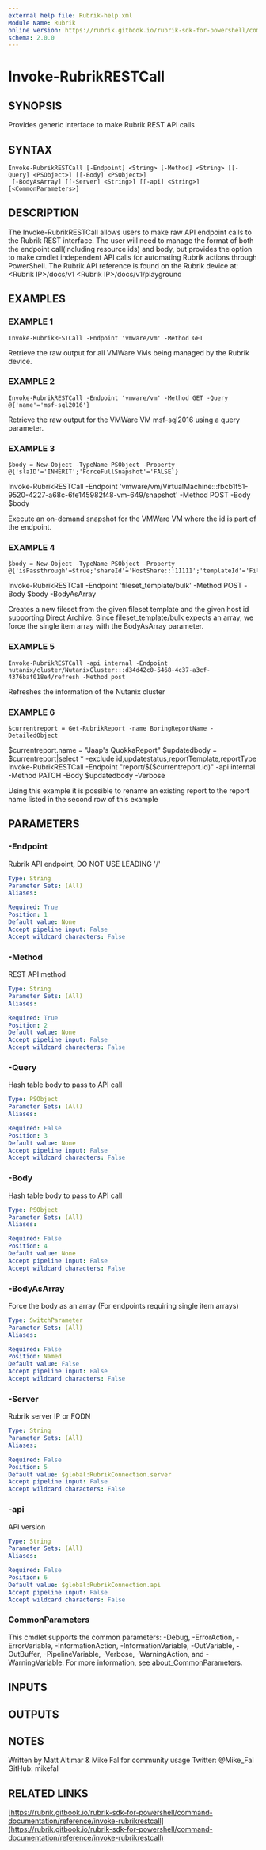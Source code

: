 ```yaml
---
external help file: Rubrik-help.xml
Module Name: Rubrik
online version: https://rubrik.gitbook.io/rubrik-sdk-for-powershell/command-documentation/reference/invoke-rubrikrestcall
schema: 2.0.0
---
```


# Invoke-RubrikRESTCall

## SYNOPSIS
Provides generic interface to make Rubrik REST API calls

## SYNTAX

```
Invoke-RubrikRESTCall [-Endpoint] <String> [-Method] <String> [[-Query] <PSObject>] [[-Body] <PSObject>]
 [-BodyAsArray] [[-Server] <String>] [[-api] <String>] [<CommonParameters>]
```

## DESCRIPTION
The Invoke-RubrikRESTCall allows users to make raw API endpoint calls to the Rubrik REST interface.
The user
will need to manage the format of both the endpoint call(including resource ids) and body, but provides the
option to make cmdlet independent API calls for automating Rubrik actions through PowerShell.
The Rubrik API
reference is found on the Rubrik device at:
  \<Rubrik IP\>/docs/v1
  \<Rubrik IP\>/docs/v1/playground

## EXAMPLES

### EXAMPLE 1
```
Invoke-RubrikRESTCall -Endpoint 'vmware/vm' -Method GET
```

Retrieve the raw output for all VMWare VMs being managed by the Rubrik device.

### EXAMPLE 2
```
Invoke-RubrikRESTCall -Endpoint 'vmware/vm' -Method GET -Query @{'name'='msf-sql2016'}
```

Retrieve the raw output for the VMWare VM msf-sql2016 using a query parameter.

### EXAMPLE 3
```
$body = New-Object -TypeName PSObject -Property @{'slaID'='INHERIT';'ForceFullSnapshot'='FALSE'}
```

Invoke-RubrikRESTCall -Endpoint 'vmware/vm/VirtualMachine:::fbcb1f51-9520-4227-a68c-6fe145982f48-vm-649/snapshot' -Method POST -Body $body

Execute an on-demand snapshot for the VMWare VM where the id is part of the endpoint.

### EXAMPLE 4
```
$body = New-Object -TypeName PSObject -Property @{'isPassthrough'=$true;'shareId'='HostShare:::11111';'templateId'='FilesetTemplate:::22222'}
```

Invoke-RubrikRESTCall -Endpoint 'fileset_template/bulk' -Method POST -Body $body -BodyAsArray

Creates a new fileset from the given fileset template and the given host id supporting Direct Archive. 
Since fileset_template/bulk expects an array, we force the single item array with the BodyAsArray parameter.

### EXAMPLE 5
```
Invoke-RubrikRESTCall -api internal -Endpoint nutanix/cluster/NutanixCluster:::d34d42c0-5468-4c37-a3cf-4376baf018e4/refresh -Method post
```

Refreshes the information of the Nutanix cluster

### EXAMPLE 6
```
$currentreport = Get-RubrikReport -name BoringReportName -DetailedObject
```

$currentreport.name = "Jaap's QuokkaReport"
$updatedbody = $currentreport|select * -exclude id,updatestatus,reportTemplate,reportType
Invoke-RubrikRESTCall -Endpoint "report/$($currentreport.id)" -api internal -Method PATCH -Body $updatedbody -Verbose

Using this example it is possible to rename an existing report to the report name listed in the second row of this example

## PARAMETERS

### -Endpoint
Rubrik API endpoint, DO NOT USE LEADING '/'

```yaml
Type: String
Parameter Sets: (All)
Aliases:

Required: True
Position: 1
Default value: None
Accept pipeline input: False
Accept wildcard characters: False
```

### -Method
REST API method

```yaml
Type: String
Parameter Sets: (All)
Aliases:

Required: True
Position: 2
Default value: None
Accept pipeline input: False
Accept wildcard characters: False
```

### -Query
Hash table body to pass to API call

```yaml
Type: PSObject
Parameter Sets: (All)
Aliases:

Required: False
Position: 3
Default value: None
Accept pipeline input: False
Accept wildcard characters: False
```

### -Body
Hash table body to pass to API call

```yaml
Type: PSObject
Parameter Sets: (All)
Aliases:

Required: False
Position: 4
Default value: None
Accept pipeline input: False
Accept wildcard characters: False
```

### -BodyAsArray
Force the body as an array (For endpoints requiring single item arrays)

```yaml
Type: SwitchParameter
Parameter Sets: (All)
Aliases:

Required: False
Position: Named
Default value: False
Accept pipeline input: False
Accept wildcard characters: False
```

### -Server
Rubrik server IP or FQDN

```yaml
Type: String
Parameter Sets: (All)
Aliases:

Required: False
Position: 5
Default value: $global:RubrikConnection.server
Accept pipeline input: False
Accept wildcard characters: False
```

### -api
API version

```yaml
Type: String
Parameter Sets: (All)
Aliases:

Required: False
Position: 6
Default value: $global:RubrikConnection.api
Accept pipeline input: False
Accept wildcard characters: False
```

### CommonParameters
This cmdlet supports the common parameters: -Debug, -ErrorAction, -ErrorVariable, -InformationAction, -InformationVariable, -OutVariable, -OutBuffer, -PipelineVariable, -Verbose, -WarningAction, and -WarningVariable. For more information, see [about_CommonParameters](http://go.microsoft.com/fwlink/?LinkID=113216).

## INPUTS

## OUTPUTS

## NOTES
Written by Matt Altimar & Mike Fal for community usage
Twitter: @Mike_Fal
GitHub: mikefal

## RELATED LINKS

[https://rubrik.gitbook.io/rubrik-sdk-for-powershell/command-documentation/reference/invoke-rubrikrestcall](https://rubrik.gitbook.io/rubrik-sdk-for-powershell/command-documentation/reference/invoke-rubrikrestcall)

